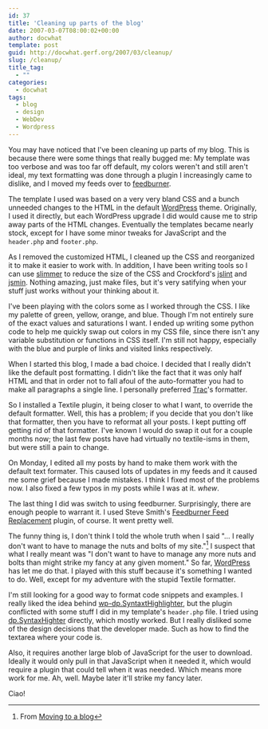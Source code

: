 ```yaml
---
id: 37
title: 'Cleaning up parts of the blog'
date: 2007-03-07T08:00:02+00:00
author: docwhat
template: post
guid: http://docwhat.gerf.org/2007/03/cleanup/
slug: /cleanup/
title_tag:
  - ""
categories:
  - docwhat
tags:
  - blog
  - design
  - WebDev
  - Wordpress
---
```

You may have noticed that I've been cleaning up parts of my blog. This is because there were some things that really bugged me: My template was too verbose and was too far off default, my colors weren't and still aren't ideal, my text formatting was done through a plugin I increasingly came to dislike, and I moved my feeds over to [feedburner](http://feedburner.com/).

<!-- more -->

The template I used was based on a very very bland CSS and a bunch unneeded changes to the HTML in the default [WordPress](http://wordpress.org/) theme. Originally, I used it directly, but each WordPress upgrade I did would cause me to strip away parts of the HTML changes. Eventually the templates became nearly stock, except for I have some minor tweaks for JavaScript and the `header.php` and `footer.php`.

As I removed the customized HTML, I cleaned up the CSS and reorganized it to make it easier to work with. In addition, I have been writing tools so I can use [slimmer](http://www.issuetrackerproduct.com/Documentation#slimmer) to reduce the size of the CSS and Crockford's [jslint](http://www.jslint.com/) and [jsmin](http://www.crockford.com/javascript/jsmin.html). Nothing amazing, just make files, but it's very satifying when your stuff just works without your thinking about it.

I've been playing with the colors some as I worked through the CSS. I like my palette of green, yellow, orange, and blue. Though I'm not entirely sure of the exact values and saturations I want. I ended up writing some python code to help me quickly swap out colors in my CSS file, since there isn't any variable substitution or functions in CSS itself. I'm still not happy, especially with the blue and purple of links and visited links respectively.

When I started this blog, I made a bad choice. I decided that I really didn't like the default post formatting. I didn't like the fact that it was only half HTML and that in order not to fall afoul of the auto-formatter you had to make all paragraphs a single line. I personally preferred [Trac](http://trac.edgewall.org/)'s formatter.

So I installed a Textile plugin, it being closer to what I want, to override the default formatter. Well, this has a problem; if you decide that you don't like that formatter, then you have to reformat all your posts. I kept putting off getting rid of that formatter. I've known I would do swap it out for a couple months now; the last few posts have had virtually no textile-isms in them, but were still a pain to change.

On Monday, I edited all my posts by hand to make them work with the default text formater. This caused lots of updates in my feeds and it caused me some grief because I made mistakes. I think I fixed most of the problems now. I also fixed a few typos in my posts while I was at it. *whew*.

The last thing I did was switch to using feedburner. Surprisingly, there are enough people to warrant it. I used Steve Smith's [Feedburner Feed Replacement](http://orderedlist.com/wordpress-plugins/feedburner-plugin/) plugin, of course. It went pretty well.

The funny thing is, I don't think I told the whole truth when I said "… I really don't want to have to manage the nuts and bolts of my site."[^1] I suspect that what I really meant was "I don't want to have to manage any more nuts and bolts than might strike my fancy at any given moment." So far, [WordPress](http://wordpress.org/) has let me do that. I played with this stuff because it's something I wanted to do. Well, except for my adventure with the stupid Textile formatter.

I'm still looking for a good way to format code snippets and examples. I really liked the idea behind [wp-dp.SyntaxtHighlighter](http://blog.rubypdf.com/2006/09/28/wp-dpsyntaxhighlightersource-code-syntax-highlighting-plugin/), but the plugin conflicted with some stuff I did in my template's `header.php` file. I tried using [dp.SyntaxHighter](http://www.dreamprojections.com/SyntaxHighlighter/) directly, which mostly worked. But I really disliked some of the design decisions that the developer made. Such as how to find the textarea where your code is.

Also, it requires another large blob of JavaScript for the user to download. Ideally it would only pull in that JavaScript when it needed it, which would require a plugin that could tell when it was needed. Which means more work for me. Ah, well. Maybe later it'll strike my fancy later.

Ciao!

[^1]: From [Moving to a blog](http://docwhat.gerf.org/2006/09/moving-to-a-blog/)
